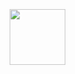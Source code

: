 <div id="header" align="center">
  <img src="https://media.tenor.com/GN73MKBawZYAAAAi/busy-cute.gif" width="100"/>
</div>
